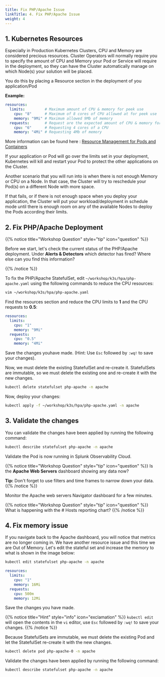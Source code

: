 ```yaml
---
title: Fix PHP/Apache Issue
linkTitle: 4. Fix PHP/Apache Issue
weight: 4
---
```

## 1. Kubernetes Resources

Especially in Production Kubernetes Clusters, CPU and Memory are considered precious resources.  Cluster Operators will normally require you to specify the amount of CPU and Memory your Pod or Service will require in the deployment, so they can have the Cluster automatically manage on which Node(s) your solution will be placed.

You do this by placing a Resource section in the deployment of you application/Pod

**Example:**

``` yaml
resources:
  limits:         # Maximum amount of CPU & memory for peek use
    cpu: "8"      # Maximum of 8 cores of CPU allowed at for peek use
    memory: "9Mi" # Maximum allowed 9Mb of memory
  requests:       # Request are the expected amount of CPU & memory for normal use
    cpu: "6"      # Requesting 4 cores of a CPU
    memory: "4Mi" # Requesting 4Mb of memory
```

More information can be found here : [Resource Management for Pods and Containers](https://kubernetes.io/docs/concepts/configuration/manage-resources-containers/)

If your application or Pod will go over the limits set in your deployment, Kubernetes will kill and restart your Pod to protect the other applications on the Cluster.

Another scenario that you will run into is when there is not enough Memory or CPU on a Node. In that case, the Cluster will try to reschedule your Pod(s) on a different Node with more space.

If that fails, or if there is not enough space when you deploy your application, the Cluster will put your workload/deployment in schedule mode until there is enough room on any of the available Nodes to deploy the Pods according their limits.

## 2. Fix PHP/Apache Deployment

{{% notice title="Workshop Question" style="tip" icon="question" %}}

Before we start, let's check the current status of the PHP/Apache deployment. Under **Alerts & Detectors** which detector has fired? Where else can you find this information?

{{% /notice %}}

To fix the PHP/Apache StatefulSet, edit `~/workshop/k3s/hpa/php-apache.yaml` using the following commands to reduce the CPU resources:

``` bash
vim ~/workshop/k3s/hpa/php-apache.yaml
```

Find the resources section and reduce the CPU limits to **1** and the CPU requests to **0.5**:

``` yaml
resources:
  limits:
    cpu: "1"
    memory: "9Mi"
  requests:
    cpu: "0.5"
    memory: "4Mi"
```

Save the changes youhave made. (Hint: Use `Esc` followed by `:wq!` to save your changes).

Now, we must delete the existing StatefulSet and re-create it. StatefulSets are immutable, so we must delete the existing one and re-create it with the new changes.

``` bash
kubectl delete statefulset php-apache -n apache
```

Now, deploy your changes:

``` bash
kubectl apply -f ~/workshop/k3s/hpa/php-apache.yaml -n apache
```

## 3. Validate the changes

You can validate the changes have been applied by running the following command:

``` bash
kubectl describe statefulset php-apache -n apache
```

Validate the Pod is now running in Splunk Observability Cloud.

{{% notice title="Workshop Question" style="tip" icon="question" %}}
Is the **Apache Web Servers** dashboard showing any data now?

**Tip:** Don't forget to use filters and time frames to narrow down your data.
{{% /notice %}}

Monitor the Apache web servers Navigator dashboard for a few minutes.

{{% notice title="Workshop Question" style="tip" icon="question" %}}
What is happening with the # Hosts reporting chart?
{{% /notice %}}

## 4. Fix memory issue

If you navigate back to the Apache dashboard, you will notice that metrics are no longer coming in. We have another resource issue and this time we are Out of Memory. Let's edit the stateful set and increase the memory to what is shown in the image below:

``` bash
kubectl edit statefulset php-apache -n apache
```

``` yaml
resources:
  limits:
    cpu: "1"
    memory: 16Mi
  requests:
    cpu: 500m
    memory: 12Mi
```

Save the changes you have made.

{{% notice title="Hint" style="info" icon="exclamation" %}}
`kubectl edit` will open the contents in the `vi` editor, use `Esc` followed by `:wq!` to save your changes.
{{% /notice %}}

Because StatefulSets are immutable, we must delete the existing Pod and let the StatefulSet re-create it with the new changes.

``` bash
kubectl delete pod php-apache-0 -n apache
```

Validate the changes have been applied by running the following command:

``` bash
kubectl describe statefulset php-apache -n apache
```
